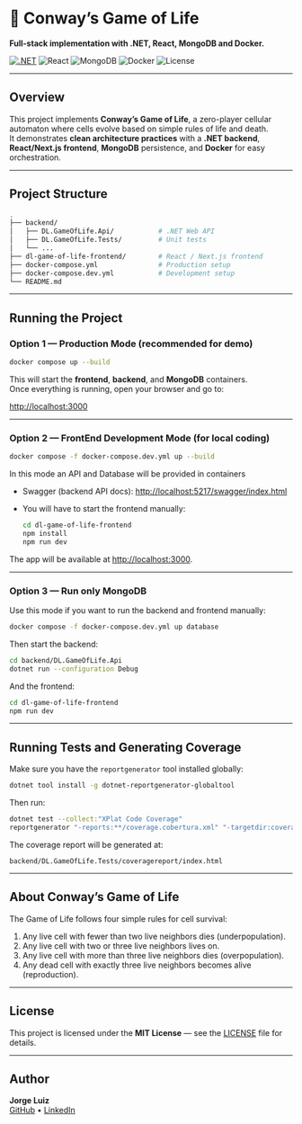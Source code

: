 # 🧬 Conway’s Game of Life  
**Full-stack implementation with .NET, React, MongoDB and Docker.**

[![.NET](https://img.shields.io/badge/.NET-7.0-blue)](https://dotnet.microsoft.com/)
![React](https://img.shields.io/badge/React-19-61DAFB)
![MongoDB](https://img.shields.io/badge/MongoDB-7.0-brightgreen)
![Docker](https://img.shields.io/badge/Docker-ready-blue)
![License](https://img.shields.io/badge/license-MIT-lightgrey)

---

## Overview

This project implements **Conway’s Game of Life**, a zero-player cellular automaton where cells evolve based on simple rules of life and death.  
It demonstrates **clean architecture practices** with a **.NET backend**, **React/Next.js frontend**, **MongoDB** persistence, and **Docker** for easy orchestration.

---

## Project Structure

```bash
.
├── backend/
│   ├── DL.GameOfLife.Api/           # .NET Web API
│   ├── DL.GameOfLife.Tests/         # Unit tests
│   └── ...
├── dl-game-of-life-frontend/        # React / Next.js frontend
├── docker-compose.yml               # Production setup
├── docker-compose.dev.yml           # Development setup
└── README.md
```

---

##  Running the Project

###  Option 1 — Production Mode (recommended for demo)

```bash
docker compose up --build
```

This will start the **frontend**, **backend**, and **MongoDB** containers.  
Once everything is running, open your browser and go to:

[http://localhost:3000](http://localhost:3000)

---

###  Option 2 — FrontEnd Development Mode (for local coding)

```bash
docker compose -f docker-compose.dev.yml up --build
```

In this mode an API and Database will be provided in containers

- Swagger (backend API docs): [http://localhost:5217/swagger/index.html](http://localhost:5217/swagger/index.html)  

- You will have to start the frontend manually:
  ```bash
  cd dl-game-of-life-frontend
  npm install
  npm run dev
  ```

The app will be available at [http://localhost:3000](http://localhost:3000).

---

### Option 3 — Run only MongoDB

Use this mode if you want to run the backend and frontend manually:

```bash
docker compose -f docker-compose.dev.yml up database
```

Then start the backend:
```bash
cd backend/DL.GameOfLife.Api
dotnet run --configuration Debug
```

And the frontend:
```bash
cd dl-game-of-life-frontend
npm run dev
```

---

## Running Tests and Generating Coverage

Make sure you have the `reportgenerator` tool installed globally:

```bash
dotnet tool install -g dotnet-reportgenerator-globaltool
```

Then run:

```bash
dotnet test --collect:"XPlat Code Coverage"
reportgenerator "-reports:**/coverage.cobertura.xml" "-targetdir:coveragereport" -reporttypes:Html
```

The coverage report will be generated at:
```
backend/DL.GameOfLife.Tests/coveragereport/index.html
```

---

## About Conway’s Game of Life

The Game of Life follows four simple rules for cell survival:

1. Any live cell with fewer than two live neighbors dies (underpopulation).  
2. Any live cell with two or three live neighbors lives on.  
3. Any live cell with more than three live neighbors dies (overpopulation).  
4. Any dead cell with exactly three live neighbors becomes alive (reproduction).

---

## License

This project is licensed under the **MIT License** — see the [LICENSE](LICENSE) file for details.

---

## Author

**Jorge Luiz**  
[GitHub](https://github.com/jorgeluiz) • [LinkedIn](https://www.linkedin.com/in/luizsilvajj)
